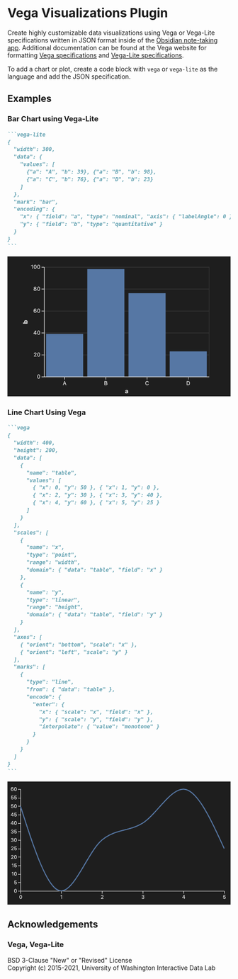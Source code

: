 # Vega Visualizations Plugin

Create highly customizable data visualizations using Vega or Vega-Lite specifications written in JSON format inside of the [Obsidian note-taking app](https://obsidian.md). Additional documentation can be found at the Vega website for formatting [Vega specifications](https://vega.github.io/vega/docs/) and [Vega-Lite specifications](https://vega.github.io/vega-lite/docs/). 

To add a chart or plot, create a code block with `vega` or `vega-lite` as the language and add the JSON specification.

## Examples

### Bar Chart using Vega-Lite

~~~markdown
```vega-lite
{
  "width": 300,
  "data": {
    "values": [
      {"a": "A", "b": 39}, {"a": "B", "b": 98},
      {"a": "C", "b": 76}, {"a": "D", "b": 23}
    ]
  },
  "mark": "bar",
  "encoding": {
    "x": { "field": "a", "type": "nominal", "axis": { "labelAngle": 0 } },
    "y": { "field": "b", "type": "quantitative" }
  }
}
```
~~~

![Example Bar Chart](assets/example1.png)

### Line Chart Using Vega

~~~markdown
```vega
{
  "width": 400,
  "height": 200,
  "data": [
    {
      "name": "table",
      "values": [
        { "x": 0, "y": 50 }, { "x": 1, "y": 0 },
        { "x": 2, "y": 30 }, { "x": 3, "y": 40 },
        { "x": 4, "y": 60 }, { "x": 5, "y": 25 }
      ]
    }
  ],
  "scales": [
    {
      "name": "x",
      "type": "point",
      "range": "width",
      "domain": { "data": "table", "field": "x" }
    },
    {
      "name": "y",
      "type": "linear",
      "range": "height",
      "domain": { "data": "table", "field": "y" }
    }
  ],
  "axes": [
    { "orient": "bottom", "scale": "x" },
    { "orient": "left", "scale": "y" }
  ],
  "marks": [
    {
      "type": "line",
      "from": { "data": "table" },
      "encode": {
        "enter": {
          "x": { "scale": "x", "field": "x" },
          "y": { "scale": "y", "field": "y" },
          "interpolate": { "value": "monotone" }
        }
      }
    }
  ]
}
```
~~~

![Example Line Chart](assets/example2.png)

## Acknowledgements

### Vega, Vega-Lite

BSD 3-Clause "New" or "Revised" License\
Copyright (c) 2015-2021, University of Washington Interactive Data Lab
